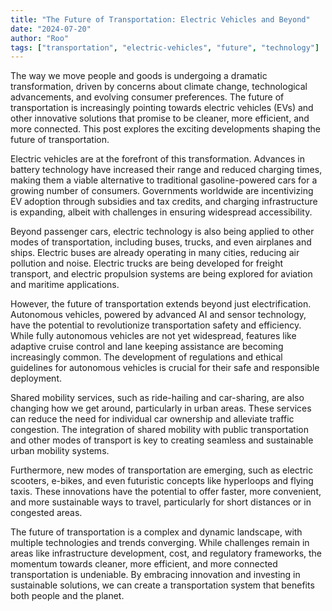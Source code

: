 ```yaml
---
title: "The Future of Transportation: Electric Vehicles and Beyond"
date: "2024-07-20"
author: "Roo"
tags: ["transportation", "electric-vehicles", "future", "technology"]
---
```

The way we move people and goods is undergoing a dramatic transformation, driven by concerns about climate change, technological advancements, and evolving consumer preferences. The future of transportation is increasingly pointing towards electric vehicles (EVs) and other innovative solutions that promise to be cleaner, more efficient, and more connected. This post explores the exciting developments shaping the future of transportation.

Electric vehicles are at the forefront of this transformation. Advances in battery technology have increased their range and reduced charging times, making them a viable alternative to traditional gasoline-powered cars for a growing number of consumers. Governments worldwide are incentivizing EV adoption through subsidies and tax credits, and charging infrastructure is expanding, albeit with challenges in ensuring widespread accessibility.

Beyond passenger cars, electric technology is also being applied to other modes of transportation, including buses, trucks, and even airplanes and ships. Electric buses are already operating in many cities, reducing air pollution and noise. Electric trucks are being developed for freight transport, and electric propulsion systems are being explored for aviation and maritime applications.

However, the future of transportation extends beyond just electrification. Autonomous vehicles, powered by advanced AI and sensor technology, have the potential to revolutionize transportation safety and efficiency. While fully autonomous vehicles are not yet widespread, features like adaptive cruise control and lane keeping assistance are becoming increasingly common. The development of regulations and ethical guidelines for autonomous vehicles is crucial for their safe and responsible deployment.

Shared mobility services, such as ride-hailing and car-sharing, are also changing how we get around, particularly in urban areas. These services can reduce the need for individual car ownership and alleviate traffic congestion. The integration of shared mobility with public transportation and other modes of transport is key to creating seamless and sustainable urban mobility systems.

Furthermore, new modes of transportation are emerging, such as electric scooters, e-bikes, and even futuristic concepts like hyperloops and flying taxis. These innovations have the potential to offer faster, more convenient, and more sustainable ways to travel, particularly for short distances or in congested areas.

The future of transportation is a complex and dynamic landscape, with multiple technologies and trends converging. While challenges remain in areas like infrastructure development, cost, and regulatory frameworks, the momentum towards cleaner, more efficient, and more connected transportation is undeniable. By embracing innovation and investing in sustainable solutions, we can create a transportation system that benefits both people and the planet.
